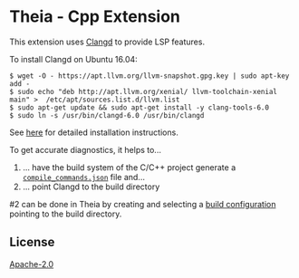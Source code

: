 # Theia - Cpp Extension

This extension uses [Clangd](https://clang.llvm.org/extra/clangd.html) to
provide LSP features.

To install Clangd on Ubuntu 16.04:

    $ wget -O - https://apt.llvm.org/llvm-snapshot.gpg.key | sudo apt-key add -
    $ sudo echo "deb http://apt.llvm.org/xenial/ llvm-toolchain-xenial main" >  /etc/apt/sources.list.d/llvm.list
    $ sudo apt-get update && sudo apt-get install -y clang-tools-6.0
    $ sudo ln -s /usr/bin/clangd-6.0 /usr/bin/clangd

See [here](https://clang.llvm.org/extra/clangd.html#id4) for detailed installation instructions.

To get accurate diagnostics, it helps to...

1. ... have the build system of the C/C++ project generate a
   [`compile_commands.json`](https://clang.llvm.org/docs/JSONCompilationDatabase.html)
   file and...
2. ... point Clangd to the build directory

\#2 can be done in Theia by creating and selecting a [build
configuration](../languages/README.md) pointing to the build directory.


## License
[Apache-2.0](https://github.com/theia-ide/theia/blob/master/LICENSE)
